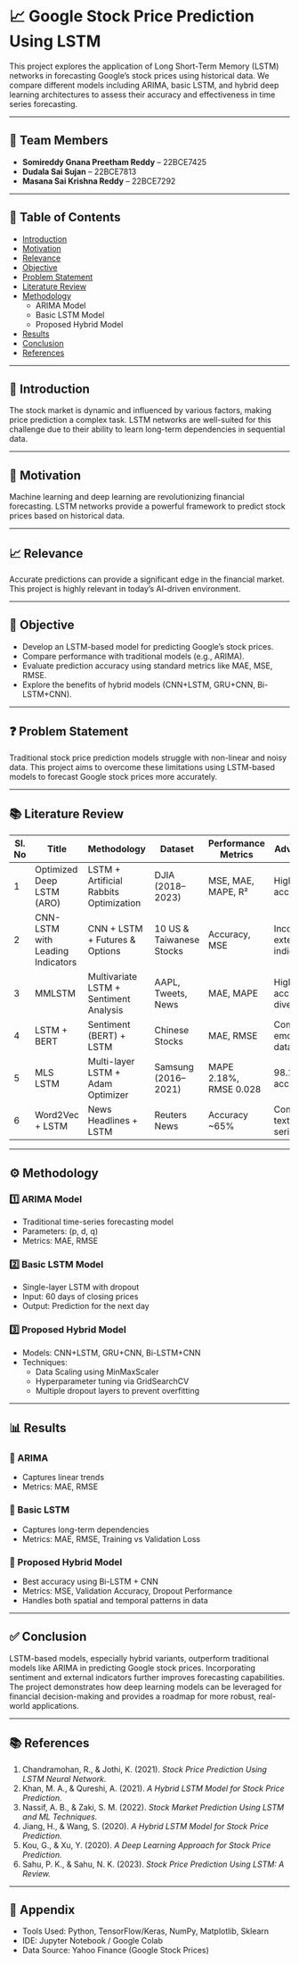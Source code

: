 # 📈 Google Stock Price Prediction Using LSTM

This project explores the application of Long Short-Term Memory (LSTM) networks in forecasting Google’s stock prices using historical data. We compare different models including ARIMA, basic LSTM, and hybrid deep learning architectures to assess their accuracy and effectiveness in time series forecasting.

---

## 👥 Team Members
- **Somireddy Gnana Preetham Reddy** – 22BCE7425  
- **Dudala Sai Sujan** – 22BCE7813  
- **Masana Sai Krishna Reddy** – 22BCE7292

---

## 📌 Table of Contents
- [Introduction](#introduction)
- [Motivation](#motivation)
- [Relevance](#relevance)
- [Objective](#objective)
- [Problem Statement](#problem-statement)
- [Literature Review](#literature-review)
- [Methodology](#methodology)
  - ARIMA Model
  - Basic LSTM Model
  - Proposed Hybrid Model
- [Results](#results)
- [Conclusion](#conclusion)
- [References](#references)

---

## 📖 Introduction
The stock market is dynamic and influenced by various factors, making price prediction a complex task. LSTM networks are well-suited for this challenge due to their ability to learn long-term dependencies in sequential data.

---

## 🎯 Motivation
Machine learning and deep learning are revolutionizing financial forecasting. LSTM networks provide a powerful framework to predict stock prices based on historical data.

---

## 📈 Relevance
Accurate predictions can provide a significant edge in the financial market. This project is highly relevant in today’s AI-driven environment.

---

## 🎯 Objective
- Develop an LSTM-based model for predicting Google’s stock prices.
- Compare performance with traditional models (e.g., ARIMA).
- Evaluate prediction accuracy using standard metrics like MAE, MSE, RMSE.
- Explore the benefits of hybrid models (CNN+LSTM, GRU+CNN, Bi-LSTM+CNN).

---

## ❓ Problem Statement
Traditional stock price prediction models struggle with non-linear and noisy data. This project aims to overcome these limitations using LSTM-based models to forecast Google stock prices more accurately.

---

## 📚 Literature Review
| Sl. No | Title | Methodology | Dataset | Performance Metrics | Advantages | Disadvantages |
|--------|-------|-------------|---------|----------------------|------------|----------------|
| 1 | Optimized Deep LSTM (ARO) | LSTM + Artificial Rabbits Optimization | DJIA (2018–2023) | MSE, MAE, MAPE, R² | Higher accuracy | High training cost |
| 2 | CNN-LSTM with Leading Indicators | CNN + LSTM + Futures & Options | 10 US & Taiwanese Stocks | Accuracy, MSE | Incorporates external indicators | High complexity |
| 3 | MMLSTM | Multivariate LSTM + Sentiment Analysis | AAPL, Tweets, News | MAE, MAPE | High accuracy, diverse data | Sensitive to sentiment errors |
| 4 | LSTM + BERT | Sentiment (BERT) + LSTM | Chinese Stocks | MAE, RMSE | Combines emotion + data | Lower accuracy on some stocks |
| 5 | MLS LSTM | Multi-layer LSTM + Adam Optimizer | Samsung (2016–2021) | MAPE 2.18%, RMSE 0.028 | 98.1% accuracy | High compute demand |
| 6 | Word2Vec + LSTM | News Headlines + LSTM | Reuters News | Accuracy ~65% | Combines text + time-series | Varies across companies |

---

## ⚙️ Methodology

### 1️⃣ ARIMA Model
- Traditional time-series forecasting model
- Parameters: (p, d, q)
- Metrics: MAE, RMSE

### 2️⃣ Basic LSTM Model
- Single-layer LSTM with dropout
- Input: 60 days of closing prices
- Output: Prediction for the next day

### 3️⃣ Proposed Hybrid Model
- Models: CNN+LSTM, GRU+CNN, Bi-LSTM+CNN
- Techniques:
  - Data Scaling using MinMaxScaler
  - Hyperparameter tuning via GridSearchCV
  - Multiple dropout layers to prevent overfitting

---

## 📊 Results

### 🔹 ARIMA
- Captures linear trends
- Metrics: MAE, RMSE

### 🔹 Basic LSTM
- Captures long-term dependencies
- Metrics: MAE, RMSE, Training vs Validation Loss

### 🔹 Proposed Hybrid Model
- Best accuracy using Bi-LSTM + CNN
- Metrics: MSE, Validation Accuracy, Dropout Performance
- Handles both spatial and temporal patterns in data

---

## ✅ Conclusion
LSTM-based models, especially hybrid variants, outperform traditional models like ARIMA in predicting Google stock prices. Incorporating sentiment and external indicators further improves forecasting capabilities. The project demonstrates how deep learning models can be leveraged for financial decision-making and provides a roadmap for more robust, real-world applications.

---

## 📚 References
1. Chandramohan, R., & Jothi, K. (2021). *Stock Price Prediction Using LSTM Neural Network.*
2. Khan, M. A., & Qureshi, A. (2021). *A Hybrid LSTM Model for Stock Price Prediction.*
3. Nassif, A. B., & Zaki, S. M. (2022). *Stock Market Prediction Using LSTM and ML Techniques.*
4. Jiang, H., & Wang, S. (2020). *A Hybrid LSTM Model for Stock Price Prediction.*
5. Kou, G., & Xu, Y. (2020). *A Deep Learning Approach for Stock Price Prediction.*
6. Sahu, P. K., & Sahu, N. K. (2023). *Stock Price Prediction Using LSTM: A Review.*

---

## 📎 Appendix
- Tools Used: Python, TensorFlow/Keras, NumPy, Matplotlib, Sklearn
- IDE: Jupyter Notebook / Google Colab
- Data Source: Yahoo Finance (Google Stock Prices)

